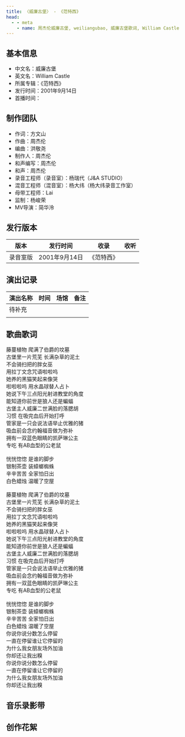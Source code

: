 ```yaml
---
title: 〈威廉古堡〉 - 《范特西》
head:
  - - meta
    - name: 周杰伦威廉古堡, weiliangubao, 威廉古堡歌词, William Castle
---
```


## 基本信息
- 中文名：威廉古堡<br/>
- 英文名：William Castle<br/>
- 所属专辑：《范特西》<br/>
- 发行时间：2001年9月14日<br/>
- 首播时间：

## 制作团队

- 作词：方文山
- 作曲：周杰伦
- 编曲：洪敬尧
- 制作人：周杰伦
- 和声编写：周杰伦
- 和声：周杰伦
- 录音工程师（录音室）：杨瑞代（J&A STUDIO）
- 混音工程师（混音室）：杨大纬（杨大纬录音工作室）
- 母带工程师：Lai
- 监制：杨峻荣
- MV导演：简华泠

## 发行版本
| 版本 | 发行时间 | 收录 | 收听 |
| ---- | -------- | ---- | ---- |
| 录音室版 | 2001年9月14日 | 《范特西》    | |

## 演出记录
| 演出名称 | 时间 | 场馆 | 备注 |
| ---- | -------- | ---- | ---- |
| 待补充 |  |     | |
|  |  |     | |

## 歌曲歌词

藤蔓植物 爬满了伯爵的坟墓<br/>
古堡里一片荒芜 长满杂草的泥土<br/>
不会骑扫把的胖女巫<br/>
用拉丁文念咒语啦啦呜<br/>
她养的黑猫笑起来像哭<br/>
啦啦啦呜 用水晶球替人占卜<br/>
她说下午三点阳光射进教堂的角度<br/>
能知道你前世是狼人还是蝙蝠<br/>
古堡主人威廉二世满脸的落腮胡<br/>
习惯 在吸完血后开始打呼<br/>
管家是一只会说法语举止优雅的猪<br/>
吸血前会念约翰福音做为弥补<br/>
拥有一双蓝色眼睛的凯萨琳公主<br/>
专吃 有AB血型的公老鼠<br/>
<br/>
恍恍惚惚 是谁的脚步<br/>
银制茶壶 装蟑螂蜘蛛<br/>
辛辛苦苦 全家怕日出<br/>
白色蜡烛 温暖了空屋<br/>
<br/>
藤蔓植物 爬满了伯爵的坟墓<br/>
古堡里一片荒芜 长满杂草的泥土<br/>
不会骑扫把的胖女巫<br/>
用拉丁文念咒语啦啦呜<br/>
她养的黑猫笑起来像哭<br/>
啦啦啦呜 用水晶球替人占卜<br/>
她说下午三点阳光射进教堂的角度<br/>
能知道你前世是狼人还是蝙蝠<br/>
古堡主人威廉二世满脸的落腮胡<br/>
习惯 在吸完血后开始打呼<br/>
管家是一只会说法语举止优雅的猪<br/>
吸血前会念约翰福音做为弥补<br/>
拥有一双蓝色眼睛的凯萨琳公主<br/>
专吃 有AB血型的公老鼠<br/>
<br/>
恍恍惚惚 是谁的脚步<br/>
银制茶壶 装蟑螂蜘蛛<br/>
辛辛苦苦 全家怕日出<br/>
白色蜡烛 温暖了空屋<br/>
你说你说分数怎么停留<br/>
一直在停留谁让它停留的<br/>
为什么我女朋友场外加油<br/>
你却还让我出糗<br/>
你说你说分数怎么停留<br/>
一直在停留谁让它停留的<br/>
为什么我女朋友场外加油<br/>
你却还让我出糗<br/>

## 音乐录影带

## 创作花絮
